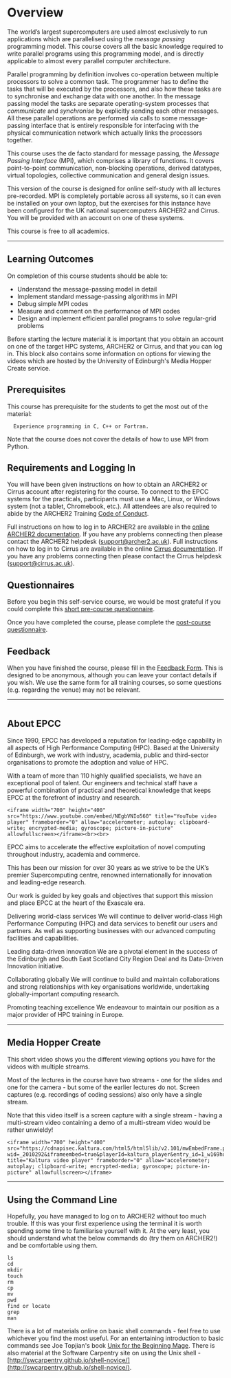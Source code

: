 # Overview

The world’s largest supercomputers are used almost exclusively to run applications which are parallelised using the *message passing* programming model. This course covers all the basic knowledge required to write parallel programs using this programming model, and is directly applicable to almost every parallel computer architecture.

Parallel programming by definition involves co-operation between multiple processors to solve a common task. The programmer has to define the tasks that will be executed by the processors, and also how these tasks are to synchronise and exchange data with one another. In the message passing model the tasks are separate operating-system processes that *communicate* and *synchronise* by explicitly sending each other messages. All these parallel operations are performed via calls to some message-passing interface that is entirely responsible for interfacing with the physical communication network which actually links the processors together.

This course uses the de facto standard for message passing, the *Message Passing Interface* (MPI), which comprises a library of functions. It covers point-to-point communication, non-blocking operations, derived datatypes, virtual topologies, collective communication and general design issues.

This version of the course is designed for online self-study with all lectures pre-recorded. MPI is completely portable across all systems, so it can even be installed on your own laptop, but the exercises for this instance have been configured for the UK national supercomputers ARCHER2 and Cirrus. You will be provided with an account on one of these systems.

This course is free to all academics.

---

## Learning Outcomes

On completion of this course students should be able to:

- Understand the message-passing model in detail
- Implement standard message-passing algorithms in MPI
- Debug simple MPI codes
- Measure and comment on the performance of MPI codes
- Design and implement efficient parallel programs to solve regular-grid problems

Before starting the lecture material it is important that you obtain an account on one of the target HPC systems, ARCHER2 or Cirrus, and that you can log in. 
This block also contains some information on options for viewing the videos which are hosted by the University of Edinburgh's Media Hopper Create service.


## Prerequisites

This course has prerequisite for the students to get the most out of the material:
```{prereq}
  Experience programming in C, C++ or Fortran. 
```

Note that the course does not cover the details of how to use MPI from Python.

## Requirements and Logging In

You will have been given instructions on how to obtain an ARCHER2 or Cirrus account after registering for the course.
To connect to the EPCC systems for the practicals, participants must use a Mac, Linux, or Windows system (not a tablet, Chromebook, etc.). All attendees are also required to abide by the ARCHER2 Training [Code of Conduct](https://www.archer2.ac.uk/about/policies/code-of-conduct.html).

Full instructions on how to log in to ARCHER2 are available in the [online ARCHER2 documentation](https://docs.archer2.ac.uk/user-guide/connecting/). If you have any problems connecting then please contact the ARCHER2 helpdesk (support@archer2.ac.uk).
Full instructions on how to log in to Cirrus are available in the online [Cirrus documentation](https://cirrus.readthedocs.io/en/main/user-guide/connecting.html). If you have any problems connecting then please contact the Cirrus helpdesk (support@cirrus.ac.uk).


## Questionnaires
Before you begin this self-service course, we would be most grateful if you could complete this [short pre-course questionnaire](https://forms.office.com/r/gjT6ME4cmr). 

Once you have completed the course, please complete the [post-course questionnaire](https://forms.office.com/r/aUth2aKHvD).


## Feedback

When you have finished the course, please fill in the [Feedback Form](https://www.archer2.ac.uk/training/feedback/?course=210000-mpi-self-service). This is designed to be anonymous, although you can leave your contact details if you wish. We use the same form for all training courses, so some questions (e.g. regarding the venue) may not be relevant.

---


```{figure} ./../images/BayesInterior.jpg
```

## About EPCC

Since 1990, EPCC has developed a reputation for leading-edge capability in all aspects of High Performance Computing (HPC). Based at the University of Edinburgh, we work with industry, academia, public and third-sector organisations to promote the adoption and value of HPC.

With a team of more than 110 highly qualified specialists, we have an exceptional pool of talent. Our engineers and technical staff have a powerful combination of practical and theoretical knowledge that keeps EPCC at the forefront of industry and research.

```{raw} html
<iframe width="700" height="400" src="https://www.youtube.com/embed/NEgbVNIo560" title="YouTube video player" frameborder="0" allow="accelerometer; autoplay; clipboard-write; encrypted-media; gyroscope; picture-in-picture" allowfullscreen></iframe><br><br>
```

EPCC aims to accelerate the effective exploitation of novel computing throughout industry, academia and commerce. 

This has been our mission for over 30 years as we strive to be the UK’s premier Supercomputing centre, renowned internationally for innovation and leading-edge research.

Our work is guided by key goals and objectives that support this mission and place EPCC at the heart of the Exascale era.

Delivering world-class services
We will continue to deliver world-class High Performance Computing (HPC) and data services to benefit our users and partners. As well as supporting businesses with our advanced computing facilities and capabilities.

Leading data-driven innovation 
We are a pivotal element in the success of the Edinburgh and South East Scotland City Region Deal and its Data-Driven Innovation initiative.

Collaborating globally
We will continue to build and maintain collaborations and strong relationships with key organisations worldwide, undertaking globally-important computing research.

Promoting teaching excellence
We endeavour to maintain our position as a major provider of HPC training in Europe.

---


## Media Hopper Create

This short video shows you the different viewing options you have for the videos with multiple streams.

Most of the lectures in the course have two streams - one for the slides and one for the camera - but some of the earlier lectures do not. Screen captures (e.g. recordings of coding sessions) also only have a single stream.

Note that this video itself is a screen capture with a single stream - having a multi-stream video containing a demo of a multi-stream video would be rather unwieldy!

```{raw} html
<iframe width="700" height="400" src="https://cdnapisec.kaltura.com/html5/html5lib/v2.101/mwEmbedFrame.php/p/2010292/uiconf_id/32599141/entry_id/1_w169hu09?wid=_2010292&iframeembed=true&playerId=kaltura_player&entry_id=1_w169hu09&flashvars[streamerType]=auto&flashvars[localizationCode]=en&flashvars[leadWithHTML5]=true&flashvars[sideBarContainer.plugin]=true&flashvars[sideBarContainer.position]=left&flashvars[sideBarContainer.clickToClose]=true&flashvars[chapters.plugin]=true&flashvars[chapters.layout]=vertical&flashvars[chapters.thumbnailRotator]=false&flashvars[streamSelector.plugin]=true&flashvars[EmbedPlayer.SpinnerTarget]=videoHolder&flashvars[dualScreen.plugin]=true&flashvars[Kaltura.addCrossoriginToIframe]=true&&wid=1_b0t8dczm#" title="Kaltura video player" frameborder="0" allow="accelerometer; autoplay; clipboard-write; encrypted-media; gyroscope; picture-in-picture" allowfullscreen></iframe>

```

---


## Using the Command Line

Hopefully, you have managed to log on to ARCHER2 without too much trouble. If this was your first experience using the terminal it is worth spending some time to familiarise yourself with it. At the very least, you should understand what the below commands do (try them on ARCHER2!) and be comfortable using them.

    ls
    cd
    mkdir
    touch
    rm
    cp
    mv
    pwd
    find or locate
    grep
    man

There is a lot of materials online on basic shell commands - feel free to use whichever you find the most useful. For an entertaining introduction to basic commands see Joe Topjian's book [Unix for the Beginning Mage](../exercises/shell-tutorial.pdf). There is also material at the Software Carpentry site on using the Unix shell - [http://swcarpentry.github.io/shell-novice/](http://swcarpentry.github.io/shell-novice/). 


